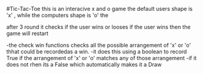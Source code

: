 #Tic-Tac-Toe
this is an interacive x and o game 
the default users shape is 'x' , while the computers shape is 'o'
the 

after 3 round it checks if the user wins or looses
if the user wins then the game will restart



-the check win functions checks all the possible arrangement of 'x' or 'o' thhat could be recordedas a win.
-it does this using  a boolean to record True if the arrangement of 'x' or 'o' matches any of those arrangement 
-if it does not rhen its  a False which automatically makes it a Draw


